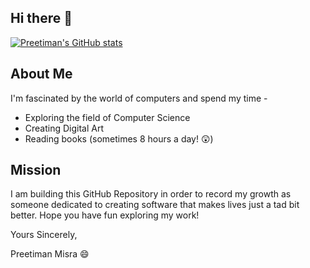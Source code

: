 ## Hi there 👋

[![Preetiman's GitHub stats](https://github-readme-stats.vercel.app/api?username=preetiman-misra)](https://github.com/preetiman-misra/github-readme-stats)

## About Me

I'm fascinated by the world of computers and spend my time -

* Exploring the field of Computer Science
* Creating Digital Art
* Reading books (sometimes 8 hours a day! 😲)

## Mission

I am building this GitHub Repository in order to record my growth as someone dedicated to creating software that makes lives just a tad bit better. 
Hope you have fun exploring my work!

Yours Sincerely,

Preetiman Misra 😄
